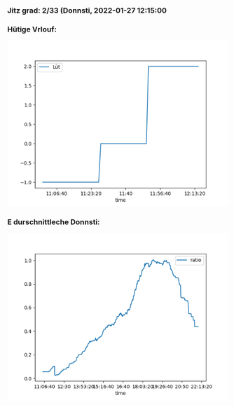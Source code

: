 ### Jitz grad: 2/33 (Donnsti, 2022-01-27 12:15:00

### Hütige Vrlouf:
![Graph](Today.png)

### E durschnittleche Donnsti:
![Graph](Donnsti.png)